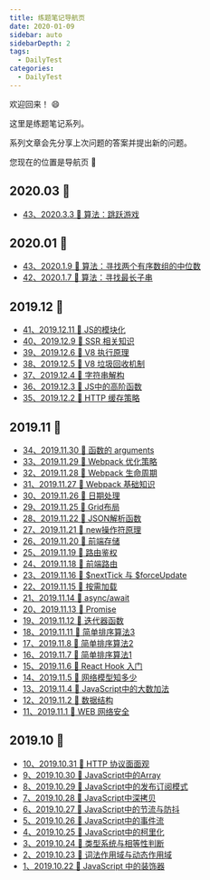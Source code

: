 ```yaml
---
title: 练题笔记导航页
date: 2020-01-09
sidebar: auto
sidebarDepth: 2
tags: 
  - DailyTest
categories:
  - DailyTest
---
```


欢迎回来！ :smile:

这里是练题笔记系列。 

系列文章会先分享上次问题的答案并提出新的问题。

您现在的位置是导航页 :mega:

<!-- more -->
## 2020.03 :leopard:
- [43、2020.3.3 :rocket: 算法：跳跃游戏](https://linsicong.com/DailyTest/2020-03-03-44.html)

## 2020.01 :leopard:
- [43、2020.1.9  :rocket: 算法：寻找两个有序数组的中位数](https://linsicong.com/DailyTest/2020-1-9-43.html)
- [42、2020.1.7  :rocket: 算法：寻找最长子串](https://linsicong.com/DailyTest/2020-1-7-42.html)
## 2019.12 :leopard:
- [41、2019.12.11  :rocket: JS的模块化](https://linsicong.com/DailyTest/2019-12-11-41.html)
- [40、2019.12.9  :rocket: SSR 相关知识](https://linsicong.com/DailyTest/2019-12-9-40.html)
- [39、2019.12.6  :rocket: V8 执行原理](https://linsicong.com/DailyTest/2019-12-6-39.html)
- [38、2019.12.5  :rocket: V8 垃圾回收机制](https://linsicong.com/DailyTest/2019-12-5-38.html)
- [37、2019.12.4  :rocket: 字符串解构](https://linsicong.com/DailyTest/2019-12-4-37.html)
- [36、2019.12.3  :rocket: JS中的高阶函数](https://linsicong.com/DailyTest/2019-12-3-36.html)
- [35、2019.12.2  :rocket: HTTP 缓存策略](https://linsicong.com/DailyTest/2019-12-2-35.html)

## 2019.11 :leopard:
- [34、2019.11.30  :rocket: 函数的 arguments](https://linsicong.com/DailyTest/2019-11-30-34.html)
- [33、2019.11.29  :rocket: Webpack 优化策略](https://linsicong.com/DailyTest/2019-11-29-33.html)
- [32、2019.11.28  :rocket: Webpack 生命周期](https://linsicong.com/DailyTest/2019-11-28-32.html)
- [31、2019.11.27  :rocket: Webpack 基础知识](https://linsicong.com/DailyTest/2019-11-27-31.html)
- [30、2019.11.26  :rocket: 日期处理](https://linsicong.com/DailyTest/2019-11-26-30.html)
- [29、2019.11.25  :rocket: Grid布局](https://linsicong.com/DailyTest/2019-11-25-29.html)
- [28、2019.11.22  :rocket: JSON解析函数](https://linsicong.com/DailyTest/2019-11-22-28.html)
- [27、2019.11.21  :rocket: new操作符原理](https://linsicong.com/DailyTest/2019-11-21-27.html)
- [26、2019.11.20  :rocket: 前端存储](https://linsicong.com/DailyTest/2019-11-20-26.html)
- [25、2019.11.19  :rocket: 路由鉴权](https://linsicong.com/DailyTest/2019-11-19-25.html)
- [24、2019.11.18  :rocket: 前端路由](https://linsicong.com/DailyTest/2019-11-18-24.html)
- [23、2019.11.16  :rocket: $nextTick 与 $forceUpdate](https://linsicong.com/DailyTest/2019-11-16-23.html)
- [22、2019.11.15  :rocket: 按需加载](https://linsicong.com/DailyTest/2019-11-15-22.html)
- [21、2019.11.14  :rocket: async/await](https://linsicong.com/DailyTest/2019-11-14-21.html)
- [20、2019.11.13  :rocket: Promise](https://linsicong.com/DailyTest/2019-11-13-20.html)
- [19、2019.11.12  :rocket: 迭代器函数](https://linsicong.com/DailyTest/2019-11-12-19.html)
- [18、2019.11.11  :rocket: 简单排序算法3](https://linsicong.com/DailyTest/2019-11-11-18.html)
- [17、2019.11.8  :rocket: 简单排序算法2](https://linsicong.com/DailyTest/2019-11-8-17.html)
- [16、2019.11.7  :rocket: 简单排序算法1](https://linsicong.com/DailyTest/2019-11-7-16.html)
- [15、2019.11.6  :rocket: React Hook 入门](https://linsicong.com/DailyTest/2019-11-6-15.html)
- [14、2019.11.5  :rocket: 网络模型知多少](https://linsicong.com/DailyTest/2019-11-5-14.html)
- [13、2019.11.4  :rocket: JavaScript中的大数加法](https://linsicong.com/DailyTest/2019-11-4-13.html)
- [12、2019.11.2  :rocket: 数据结构](https://linsicong.com/DailyTest/2019-11-2-12.html)
- [11、2019.11.1  :rocket: WEB 网络安全](https://linsicong.com/DailyTest/2019-11-1-11.html)

## 2019.10 :leopard:

- [10、2019.10.31  :rocket: HTTP 协议面面观](https://linsicong.com/DailyTest/2019-10-31-10.html)
- [9、2019.10.30  :rocket: JavaScript中的Array](https://linsicong.com/DailyTest/2019-10-30-9.html)
- [8、2019.10.29  :rocket: JavaScript中的发布订阅模式](https://linsicong.com/DailyTest/2019-10-29-8.html)
- [7、2019.10.28  :rocket: JavaScript中深拷贝](https://linsicong.com/DailyTest/2019-10-28-7.html)
- [6、2019.10.27  :rocket: JavaScript中的节流与防抖](https://linsicong.com/DailyTest/2019-10-27-6.html)
- [5、2019.10.26  :rocket: JavaScript中的事件流](https://linsicong.com/DailyTest/2019-10-26-5.html)
- [4、2019.10.25  :rocket: JavaScript中的柯里化](https://linsicong.com/DailyTest/2019-10-25-4.html)
- [3、2019.10.24  :rocket: 类型系统与相等性判断](https://linsicong.com/DailyTest/2019-10-24-3.html)
- [2、2019.10.23  :rocket: 词法作用域与动态作用域](https://linsicong.com/DailyTest/2019-10-23-2.html)
- [1、2019.10.22  :rocket: JavaScript 中的装饰器](https://linsicong.com/DailyTest/2019-10-22-1.html)